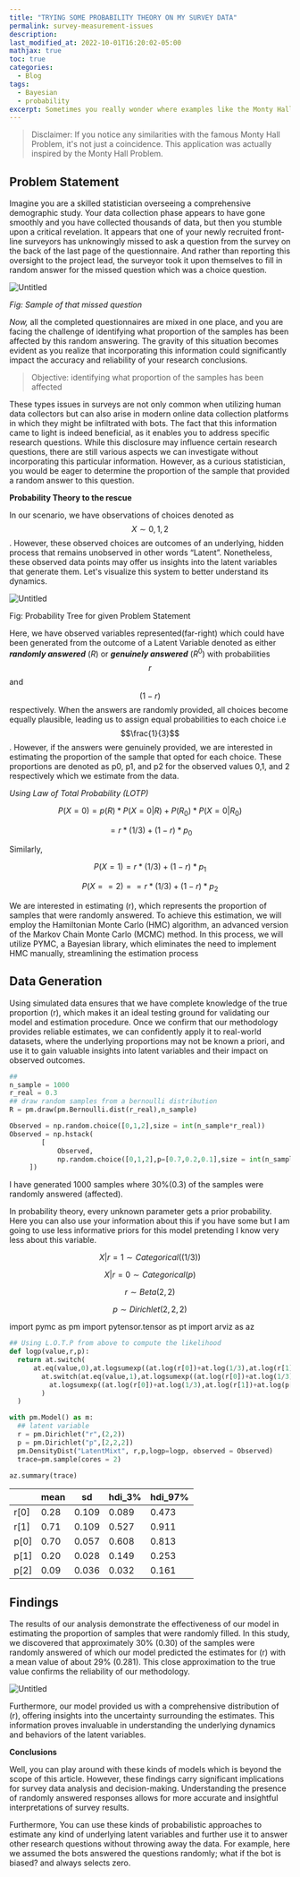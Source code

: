 ```yaml
---
title: "TRYING SOME PROBABILITY THEORY ON MY SURVEY DATA"
permalink: survey-measurement-issues
description: 
last_modified_at: 2022-10-01T16:20:02-05:00
mathjax: true
toc: true
categories:
  - Blog
tags:
  - Bayesian
  - probability
excerpt: Sometimes you really wonder where examples like the Monty Hall problem are actually used.
---
```


> Disclaimer: If you notice any similarities with the famous Monty Hall Problem, it's not just a coincidence. This application was actually inspired by the Monty Hall Problem.

## Problem Statement

Imagine you are a skilled statistician overseeing a comprehensive demographic study. Your data collection phase appears to have gone smoothly and you have collected thousands of data, but then you stumble upon a critical revelation. It appears that one of your newly recruited front-line surveyors has unknowingly missed to ask a question from the survey on the back of the last page of the questionnaire. And rather than reporting this oversight to the project lead, the surveyor took it upon themselves to fill in random answer for the missed question which was a choice question.


![Untitled](/assets/images/posts/002_survey-terrors01.png)

*Fig: Sample of that missed question*

*Now,* all the completed questionnaires are mixed in one place, and you are facing the challenge of identifying what proportion of the samples has been affected by this random answering. The gravity of this situation becomes evident as you realize that incorporating this information could significantly impact the accuracy and reliability of your research conclusions. 

> Objective: identifying what proportion of the samples has been affected


These types issues in surveys are not only common when utilizing human data collectors but can also arise in modern online data collection platforms in which they might be infiltrated with bots. The fact that this information came to light is indeed beneficial, as it enables you to address specific research questions. While this disclosure may influence certain research questions, there are still various aspects we can investigate without incorporating this particular information. However, as a curious statistician, you would be eager to determine the proportion of the sample that provided a random answer to this question.

**Probability Theory to the rescue**

In our scenario, we have observations of choices denoted as  $$ X\sim {0, 1, 2}$$. However, these observed choices are outcomes of an underlying, hidden process that remains unobserved in other words “Latent”. Nonetheless, these observed data points may offer us insights into the latent variables that generate them. Let's visualize this system to better understand its dynamics.

![Untitled](/assets/images/posts/002_survey-terrors02.png)

Fig: Probability Tree for given Problem Statement

Here, we have observed variables represented(far-right) which could have been generated from the outcome of a Latent Variable denoted as either ***randomly answered*** ($R$) or ***genuinely answered*** ($R^0$) with probabilities $$r$$ and $$(1-r)$$ respectively. When the answers are randomly provided, all choices become equally plausible, leading us to assign equal probabilities to each choice i.e $$\frac{1}{3}$$. However, if the answers were genuinely provided, we are interested in estimating the proportion of the sample that opted for each choice. These proportions are denoted as p0, p1, and p2 for the observed values 0,1, and 2 respectively which we estimate from the data.

*Using Law of Total Probability (LOTP)*

$$
P(X=0) = p(R) * P(X=0|R) + P(R_{0})*P(X=0|R_{0})
$$

$$
= r *(1/3) + (1-r)*p_{0}
$$

Similarly,

$$
P(X=1) = r *(1/3) + (1-r)*p_{1}
$$

$$
P(X==2) = = r *(1/3) + (1-r)*p_{2}
$$

We are interested in estimating (r), which represents the proportion of samples that were randomly answered. To achieve this estimation, we will employ the Hamiltonian Monte Carlo (HMC) algorithm, an advanced version of the Markov Chain Monte Carlo (MCMC) method. In this process, we will utilize PYMC, a Bayesian library, which eliminates the need to implement HMC manually, streamlining the estimation process

## Data Generation

Using simulated data ensures that we have complete knowledge of the true proportion (r), which makes it an ideal testing ground for validating our model and estimation procedure. Once we confirm that our methodology provides reliable estimates, we can confidently apply it to real-world datasets, where the underlying proportions may not be known a priori, and use it to gain valuable insights into latent variables and their impact on observed outcomes.

```python
##
n_sample = 1000
r_real = 0.3
## draw random samples from a bernoulli distribution
R = pm.draw(pm.Bernoulli.dist(r_real),n_sample)

Observed = np.random.choice([0,1,2],size = int(n_sample*r_real))
Observed = np.hstack(
		[
			Observed,
			np.random.choice([0,1,2],p=[0.7,0.2,0.1],size = int(n_sample *(1-r_real)))
     ])
```

I have generated 1000 samples where 30%(0.3) of the samples were randomly answered (affected). 

In probability theory, every unknown parameter gets a prior probability. Here you can also use your information about this if you have some but I am going to use less informative priors for this model pretending I know very less about this variable.

$$
X|r=1 \sim Categorical((1/3))
$$

$$
X|r=0 \sim Categorical(p)
$$

$$
r \sim Beta(2,2)
$$

$$
p \sim Dirichlet(2,2,2)
$$

import pymc as pm
import pytensor.tensor as pt
import arviz as az

```python
## Using L.O.T.P from above to compute the likelihood
def logp(value,r,p):
  return at.switch(
      at.eq(value,0),at.logsumexp((at.log(r[0])+at.log(1/3),at.log(r[1])+ at.log(p[0]))),
        at.switch(at.eq(value,1),at.logsumexp((at.log(r[0])+at.log(1/3),at.log(r[1])+at.log(p[1]))),
          at.logsumexp((at.log(r[0])+at.log(1/3),at.log(r[1])+at.log(p[2])))
        )
  )

with pm.Model() as m:
  ## latent variable
  r = pm.Dirichlet("r",(2,2))
  p = pm.Dirichlet("p",[2,2,2])
  pm.DensityDist("LatentMixt", r,p,logp=logp, observed = Observed)
  trace=pm.sample(cores = 2)

az.summary(trace)
```
|  | mean | sd | hdi_3% | hdi_97% |
| --- | --- | --- | --- | --- |
| r[0] | 0.28 | 0.109 | 0.089 | 0.473 |
| r[1] | 0.71 | 0.109 | 0.527 | 0.911 |
| p[0] | 0.70 | 0.057 | 0.608 | 0.813 |
| p[1] | 0.20 | 0.028 | 0.149 | 0.253 |
| p[2] | 0.09 | 0.036 | 0.032 | 0.161 |

## Findings

The results of our analysis demonstrate the effectiveness of our model in estimating the proportion of samples that were randomly filled. In this study, we discovered that approximately 30% (0.30) of the samples were randomly answered of which our model predicted the estimates for (r) with a mean value of about 29% (0.281). This close approximation to the true value confirms the reliability of our methodology.

![Untitled](/assets/images/posts/002-Survey-terrors03.png)

Furthermore, our model provided us with a comprehensive distribution of (r), offering insights into the uncertainty surrounding the estimates. This information proves invaluable in understanding the underlying dynamics and behaviors of the latent variables.

**Conclusions**

Well, you can play around with these kinds of models which is beyond the scope of this article. However, these findings carry significant implications for survey data analysis and decision-making. Understanding the presence of randomly answered responses allows for more accurate and insightful interpretations of survey results. 

Furthermore, You can use these kinds of probabilistic approaches to estimate any kind of underlying latent variables and further use it to answer other research questions without throwing away the data. For example, here we assumed the bots answered the questions randomly; what if the bot is biased? and always selects zero.
